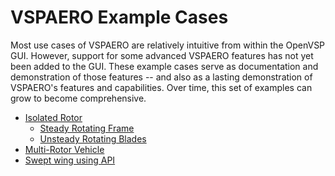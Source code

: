 # VSPAERO Example Cases

Most use cases of VSPAERO are relatively intuitive from within the OpenVSP GUI.  However, 
support for some advanced VSPAERO features has not yet been added to the GUI.  These
example cases serve as documentation and demonstration of those features -- and also as
a lasting demonstration of VSPAERO's features and capabilities.  Over time, this set of
examples can grow to become comprehensive.

* [Isolated Rotor](./Isolated_Rotor/README.md)
  * [Steady Rotating Frame](./Isolated_Rotor/Steady_Rotating_Frame/README.md)
  * [Unsteady Rotating Blades](./Isolated_Rotor/Unsteady_Rotating_Blades/README.md)
* [Multi-Rotor Vehicle](./Uber_eCRM-002/README.md)
* [Swept wing using API](./Swept_Wing_API/README.md)
